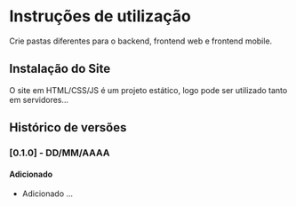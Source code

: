 # Instruções de utilização

Crie pastas diferentes para o backend, frontend web e frontend mobile.
## Instalação do Site

O site em HTML/CSS/JS é um projeto estático, logo pode ser utilizado tanto em servidores...

## Histórico de versões

### [0.1.0] - DD/MM/AAAA
#### Adicionado
- Adicionado ...